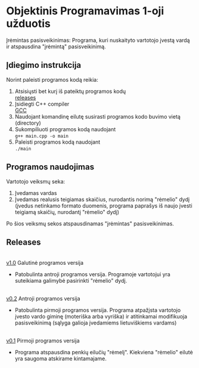 # Objektinis Programavimas 1-oji užduotis

Įrėmintas pasisveikinimas:
Programa, kuri nuskaityto vartotojo įvestą vardą ir atspausdina "įrėmintą" pasisveikinimą.

## Įdiegimo instrukcija
Norint paleisti programos kodą reikia:
1. Atsisiųsti bet kurį iš pateiktų programos kodų
  <br />[releases](https://github.com/Makstutyte/Objektinis-Programavimas1-oji-uzduotis/releases)
2. Įsidiegti C++ compiler
  <br />[GCC](https://gcc.gnu.org/)
3. Naudojant komandinę eilutę susirasti programos kodo buvimo vietą (directory)
4. Sukompiliuoti programos kodą naudojant 
  <br /> `g++ main.cpp -o main`
5. Paleisti programos kodą naudojant
  <br /> `./main`
  
## Programos naudojimas
Vartotojo veiksmų seka:
1. Įvedamas vardas
2. Įvedamas realusis teigiamas skaičius, nurodantis norimą "rėmelio" dydį
   (įvedus netinkamo formato duomenis, programa paprašys iš naujo įvesti teigiamą skaičių, nurodantį "rėmelio" dydį)
  
Po šios veiksmų sekos atspausdinamas "įrėmintas" pasisveikinimas.

## Releases
 <br />[v1.0](https://github.com/Makstutyte/Objektinis-Programavimas1-oji-uzduotis/releases/tag/v1.0) Galutinė programos versija
 * Patobulinta antroji programos versija. Programoje vartotojui yra suteikiama galimybė pasirinkti "rėmelio" dydį.
 
 <br />[v0.2](https://github.com/Makstutyte/Objektinis-Programavimas1-oji-uzduotis/releases/tag/v0.2) Antroji programos versija
 * Patobulinta pirmoji programos versija. Programa atpažįsta vartotojo įvesto vardo giminę (moteriška arba vyriška) ir atitinkamai modifikuoja pasisveikinimą (sąlyga galioja įvedamiems lietuviškiems vardams)
  
 <br />[v0.1](https://github.com/Makstutyte/Objektinis-Programavimas1-oji-uzduotis/releases/tag/v0.1) Pirmoji programos versija
 * Programa atspausdina penkių eilučių "rėmelį". Kiekviena "rėmelio" eilutė yra saugoma atskirame kintamajame.
